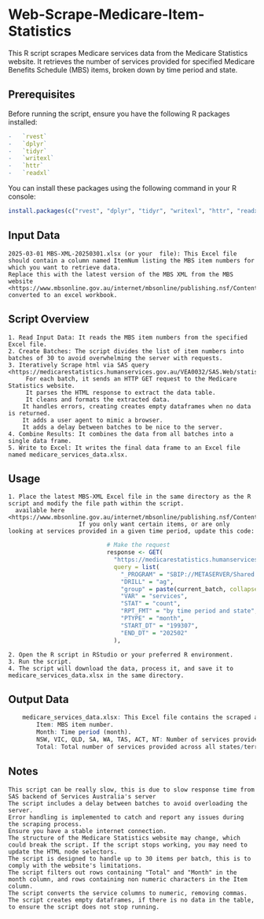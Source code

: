 # Web-Scrape-Medicare-Item-Statistics
This R script scrapes Medicare services data from the Medicare Statistics website. 
It retrieves the number of services provided for specified Medicare Benefits Schedule (MBS) items, broken down by time period and state.

## Prerequisites
Before running the script, ensure you have the following R packages installed:
```R
-   `rvest`
-   `dplyr`
-   `tidyr`
-   `writexl`
-   `httr`
-   `readxl`
```

You can install these packages using the following command in your R console:
```R
install.packages(c("rvest", "dplyr", "tidyr", "writexl", "httr", "readxl"))
```

## Input Data

    2025-03-01 MBS-XML-20250301.xlsx (or your  file): This Excel file should contain a column named ItemNum listing the MBS item numbers for which you want to retrieve data.
    Replace this with the latest version of the MBS XML from the MBS website <https://www.mbsonline.gov.au/internet/mbsonline/publishing.nsf/Content/downloads>, converted to an excel workbook. 

## Script Overview
    1. Read Input Data: It reads the MBS item numbers from the specified Excel file.
    2. Create Batches: The script divides the list of item numbers into batches of 30 to avoid overwhelming the server with requests.
    3. Iteratively Scrape html via SAS query <https://medicarestatistics.humanservices.gov.au/VEA0032/SAS.Web/statistics/mbs_item.html>:
         For each batch, it sends an HTTP GET request to the Medicare Statistics website.
         It parses the HTML response to extract the data table.
         It cleans and formats the extracted data.
        It handles errors, creating creates empty dataframes when no data is returned.
        It adds a user agent to mimic a browser.
        It adds a delay between batches to be nice to the server.
    4. Combine Results: It combines the data from all batches into a single data frame.
    5. Write to Excel: It writes the final data frame to an Excel file named medicare_services_data.xlsx.

## Usage
    1. Place the latest MBS-XML Excel file in the same directory as the R script and modify the file path within the script.
      available here <https://www.mbsonline.gov.au/internet/mbsonline/publishing.nsf/Content/downloads>
                        If you only want certain items, or are only looking at services provided in a given time period, update this code:
```R
                            # Make the request
                            response <- GET(
                              "https://medicarestatistics.humanservices.gov.au/SASStoredProcess/guest",
                              query = list(
                                "_PROGRAM" = "SBIP://METASERVER/Shared Data/sasdata/prod/VEA0032/SAS.StoredProcess/statistics/mbs_item_standard_report",
                                "DRILL" = "ag",
                                "group" = paste(current_batch, collapse = ","),
                                "VAR" = "services",                     # Report Variable; options: "services" or "benefits"
                                "STAT" = "count",                       # Report Statistic; options: "count" or "per capita"
                                "RPT_FMT" = "by time period and state", # Report Format, not sure what other options are available
                                "PTYPE" = "month",                      # Time Period; options: "calyear", "finyear", "month"
                                "START_DT" = "199307",                  # Start Date; or other date in YYYYMM format
                                "END_DT" = "202502"                     # latest available release YYYYMM format
                              ),
```
    2. Open the R script in RStudio or your preferred R environment.
    3. Run the script.
    4. The script will download the data, process it, and save it to medicare_services_data.xlsx in the same directory.

## Output Data
```R
    medicare_services_data.xlsx: This Excel file contains the scraped and processed Medicare services data. The columns are:
        Item: MBS item number.
        Month: Time period (month).
        NSW, VIC, QLD, SA, WA, TAS, ACT, NT: Number of services provided in each state/territory.
        Total: Total number of services provided across all states/territories.
```

## Notes
    This script can be really slow, this is due to slow response time from SAS backend of Services Australia's server
    The script includes a delay between batches to avoid overloading the server.
    Error handling is implemented to catch and report any issues during the scraping process.
    Ensure you have a stable internet connection.
    The structure of the Medicare Statistics website may change, which could break the script. If the script stops working, you may need to update the HTML node selectors.
    The script is designed to handle up to 30 items per batch, this is to comply with the website's limitations.
    The script filters out rows containing "Total" and "Month" in the month column, and rows containing non numeric characters in the Item column.
    The script converts the service columns to numeric, removing commas.
    The script creates empty dataframes, if there is no data in the table, to ensure the script does not stop running.
